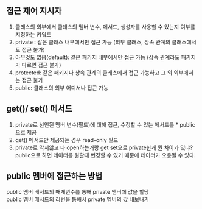 접근 제어 지시자
-----------------------
1. 클래스의 외부에서 클래스의 멤버 변수, 메서드, 생성자를 사용할 수 있는지 여부를 지정하는 키워드
2. private : 같은 클래스 내부에서만 접근 가능 (외부 클래스, 상속 관계의 클래스에서도 접근 불가)
3. 아무것도 없음(default): 같은 패키지 내부에서만 접근 가능 (상속 관계라도 패키지가 다르면 접근 불가)
4. protected: 같은 패키지나 상속 관계의 클래스에서 접근 가능하고 그 외 외부에서는 접근 불가
5. public: 클래스의 외부 어디서나 접근 가능

get()/ set() 메서드
---------------------------
1. private로 선언된 멤버 변수(필드)에 대해 접근, 수정할 수 있는 메서드를 * public으로 제공
2. get() 메서드만 제공되는 경우 read-only 필드
3. private로 막지않고 다 open하는거랑 get set으로 private한게 뭔 차이가 있냐?
public으로 하면 데이터를 원할때 변경할 수 있기 때문에 데이터가 오용될 수 있다.  

public 멤버에 접근하는 방법
----------------------
public 멤버 베서드의 매개변수를 통해 private 멤버에 값을 할당  
public 멤버 메서드의 리턴을 통해서 private 멤버의 값 내보내기